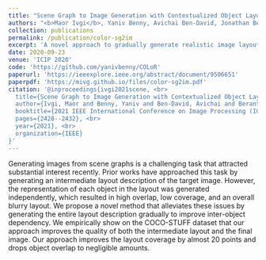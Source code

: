 ```yaml
---
title: "Scene Graph to Image Generation with Contextualized Object Layout Refinement"
authors: "<b>Maor Ivgi</b>, Yaniv Benny, Avichai Ben-David, Jonathan Berant, and Lior Wolf"
collection: publications
permalink: /publication/color-sg2im
excerpt: 'A novel approach to gradually generate realistic image layouts from scene-graphs by attending to all objects in the generated layout simultaneously.'
date: 2020-09-23
venue: 'ICIP 2020'
code: 'https://github.com/yanivbenny/COLoR'
paperurl: 'https://ieeexplore.ieee.org/abstract/document/9506651'
paperpdf: 'https://mivg.github.io/files/color-sg2im.pdf'
citation: '@inproceedings{ivgi2021scene, <br>
  title={Scene Graph to Image Generation with Contextualized Object Layout Refinement}, <br>
  author={Ivgi, Maor and Benny, Yaniv and Ben-David, Avichai and Berant, Jonathan and Wolf, Lior}, <br>
  booktitle={2021 IEEE International Conference on Image Processing (ICIP)}, <br>
  pages={2428--2432}, <br>
  year={2021}, <br>
  organization={IEEE}
}'
---
```

Generating images from scene graphs is a challenging task that attracted substantial interest recently. Prior works have approached this task by generating an intermediate layout description of the target image. However, the representation of each object in the layout was generated independently, which resulted in high overlap, low coverage, and an overall blurry layout. We propose a novel method that alleviates these issues by generating the entire layout description gradually to improve inter-object dependency. We empirically show on the COCO-STUFF dataset that our approach improves the quality of both the intermediate layout and the final image. Our approach improves the layout coverage by almost 20 points and drops object overlap to negligible amounts.
